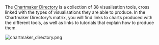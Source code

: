 The [Chartmaker Directory](https://chartmaker.visualisingdata.com/) is a collection of 38 visualisation tools, cross linked with the types of visualisations they are able to produce. In the Chartmaker Directory’s matrix, you will find links to charts produced with the different tools, as well as links to tutorials that explain how to produce them.

![chartmaker_directory.png](Data%20visualisation%20design%20in%20practice%202%20tools%20208f06b06b0f4b21ad8ecf3047f02ce0/chartmaker_directory.png)